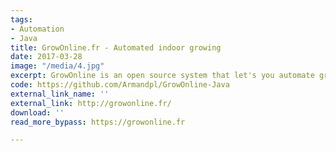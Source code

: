 ```yaml
---
tags:
- Automation
- Java
title: GrowOnline.fr - Automated indoor growing
date: 2017-03-28
image: "/media/4.jpg"
excerpt: GrowOnline is an open source system that let's you automate growing indoors.
code: https://github.com/Armandpl/GrowOnline-Java
external_link_name: ''
external_link: http://growonline.fr/
download: ''
read_more_bypass: https://growonline.fr

---
```

